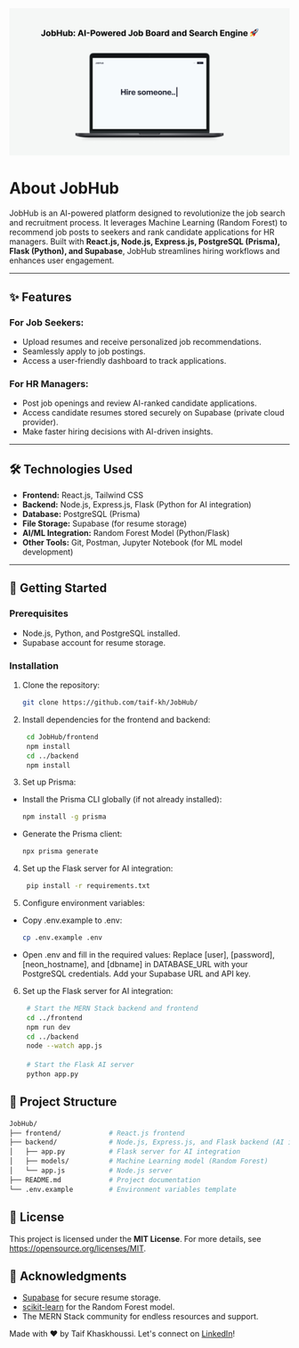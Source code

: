 <img src="Frontend/public/project_photo.jpg" alt="JobHub">

# About JobHub

JobHub is an AI-powered platform designed to revolutionize the job search and recruitment process. It leverages Machine Learning (Random Forest) to recommend job posts to seekers and rank candidate applications for HR managers. Built with **React.js, Node.js, Express.js, PostgreSQL (Prisma), Flask (Python), and Supabase**, JobHub streamlines hiring workflows and enhances user engagement.

---

## ✨ **Features**

### **For Job Seekers:**
- Upload resumes and receive personalized job recommendations.
- Seamlessly apply to job postings.
- Access a user-friendly dashboard to track applications.

### **For HR Managers:**
- Post job openings and review AI-ranked candidate applications.
- Access candidate resumes stored securely on Supabase (private cloud provider).
- Make faster hiring decisions with AI-driven insights.

---

## 🛠️ **Technologies Used**

- **Frontend:** React.js, Tailwind CSS
- **Backend:** Node.js, Express.js, Flask (Python for AI integration)
- **Database:** PostgreSQL (Prisma)
- **File Storage:** Supabase (for resume storage)
- **AI/ML Integration:** Random Forest Model (Python/Flask)
- **Other Tools:** Git, Postman, Jupyter Notebook (for ML model development)

---

## 🚀 **Getting Started**

### Prerequisites
- Node.js, Python, and PostgreSQL installed.
- Supabase account for resume storage.

### Installation
1. Clone the repository:
   ```bash
   git clone https://github.com/taif-kh/JobHub/
   ```
2. Install dependencies for the frontend and backend:
   ```bash
    cd JobHub/frontend
    npm install
    cd ../backend
    npm install
   ```
3. Set up Prisma:

- Install the Prisma CLI globally (if not already installed):

    ```bash
    npm install -g prisma
    ```
- Generate the Prisma client:

    ```bash
    npx prisma generate
    ```

4. Set up the Flask server for AI integration:
   ```bash
    pip install -r requirements.txt
   ```
5. Configure environment variables:

- Copy .env.example to .env:
    ```bash
    cp .env.example .env
    ```
- Open .env and fill in the required values:
 Replace [user], [password], [neon_hostname], and [dbname] in DATABASE_URL with your PostgreSQL credentials.
 Add your Supabase URL and API key.
6. Set up the Flask server for AI integration:
   ```bash
    # Start the MERN Stack backend and frontend
    cd ../frontend
    npm run dev
    cd ../backend
    node --watch app.js

    # Start the Flask AI server
    python app.py
   ```

## 📂 Project Structure

```bash
JobHub/
├── frontend/            # React.js frontend
├── backend/             # Node.js, Express.js, and Flask backend (AI integration)
│   ├── app.py           # Flask server for AI integration
│   ├── models/          # Machine Learning model (Random Forest)
│   └── app.js           # Node.js server
├── README.md            # Project documentation
└── .env.example         # Environment variables template
```

## 📄 **License**

This project is licensed under the **MIT License**. For more details, see <a href="https://opensource.org/licenses/MIT" target="_blank" rel="noopener">https://opensource.org/licenses/MIT</a>.

## 🙏 Acknowledgments

- <a href="https://supabase.com/" target="_blank" rel="noopener">Supabase</a> for secure resume storage.
- <a href="https://scikit-learn.org/stable/" target="_blank" rel="noopener">scikit-learn</a> for the Random Forest model.
- The MERN Stack community for endless resources and support.

Made with ❤️ by Taif Khaskhoussi. Let's connect on <a href="https://www.linkedin.com/in/taif-khaskhoussi/" target="_blank" rel="noopener">LinkedIn</a>!